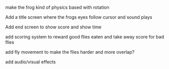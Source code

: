  make the frog kind of physics based with rotation

Add a title screen where the frogs eyes follow cursor and sound plays

Add end screen to show score and show time 

add scoring system to reward good flies eaten and take away score for bad flies

add fly movement to make the flies harder and more overlap?

add audio/visual effects
